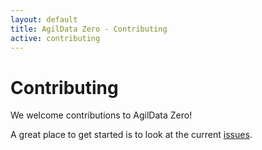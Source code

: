 ```yaml
---
layout: default
title: AgilData Zero - Contributing
active: contributing
---
```


# Contributing

We welcome contributions to AgilData Zero!

A great place to get started is to look at the current [issues](https://github.com/AgilData/agildata-zero/issues).
